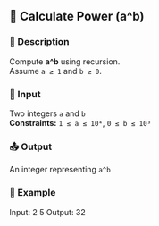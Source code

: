 ## 📘 Calculate Power (a^b)

### 📝 Description
Compute **a^b** using recursion.  
Assume `a ≥ 1` and `b ≥ 0`.

### 🔢 Input
Two integers `a` and `b`  
**Constraints:** `1 ≤ a ≤ 10⁴`, `0 ≤ b ≤ 10³`

### 📤 Output
An integer representing `a^b`

### 📌 Example
Input: 2 5
Output: 32